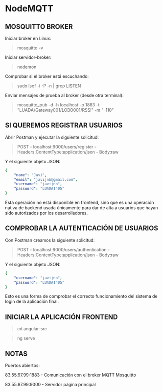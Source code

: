 # NodeMQTT

## MOSQUITTO BROKER

Iniciar broker en Linux:

> mosquitto -v

Iniciar servidor-broker: 

> nodemon

Comprobar si el broker está escuchando:

> sudo lsof -i -P -n | grep LISTEN

Enviar mensajes de prueba al broker (desde otra terminal):

> mosquitto_pub -d -h localhost -p 1883 -t "LUADA/Gateway001/LOBO001/RSSI" -m "-110"

## SI QUEREMOS REGISTRAR USUARIOS

Abrir Postman y ejecutar la siguiente solicitud:

> POST - localhost:9000/users/register - Headers:ContentType:application/json - Body:raw

Y el siguiente objeto JSON:

```yaml
{
    "name": "Javi",
    "email": "javijnb@gmail.com",
    "username": "javijnb",
    "password": "LUADA1405"
}
```

Esta operación no está disponible en frontend, sino que es una operación nativa de backend usada únicamente para dar de alta a usuarios que hayan sido autorizados por los desarrolladores.

## COMPROBAR LA AUTENTICACIÓN DE USUARIOS

Con Postman creamos la siguiente solicitud:

> POST - localhost:9000/users/authentication - Headers:ContentType:application/json - Body:raw

Y el siguiente objeto JSON:

```yaml
{
    "username": "javijnb",
    "password": "LUADA1405"
}
```

Esto es una forma de comprobar el correcto funcionamiento del sistema de login de la aplicación final.

## INICIAR LA APLICACIÓN FRONTEND

> cd angular-src

> ng serve

## NOTAS

Puertos abiertos:

83.55.97.99:1883 - Comunicación con el broker MQTT Mosquitto

83.55.97.99:9000 - Servidor página principal
